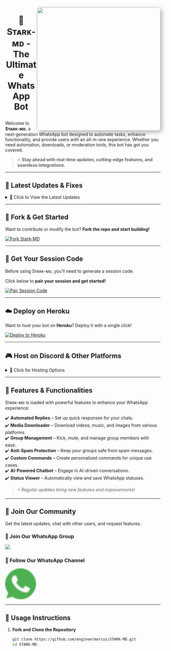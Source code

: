 <a><img height="400" width="400" style="float: right; box-shadow: 5px 5px 15px rgba(0, 0, 0, 0.3); border-radius: 10px;" src='https://imgur.com/a/A7xjowd'/></a>

# <p align="center">🚀 Sᴛᴀʀᴋ-ᴍᴅ - The Ultimate WhatsApp Bot</p>

Welcome to **Sᴛᴀʀᴋ-ᴍᴅ**, a next-generation WhatsApp bot designed to automate tasks, enhance functionality, and provide users with an all-in-one experience. Whether you need automation, downloads, or moderation tools, this bot has got you covered.  

> 🔥 **Stay ahead with real-time updates, cutting-edge features, and seamless integrations.**  

---

## 🌟 Latest Updates & Fixes  

<details>
<summary>🚀 Click to View the Latest Updates</summary>

- ✅ **All Downloaders are now fully operational!** No more broken links or failed downloads.  
- ⚡ **Optimized performance for better speed and efficiency.** Experience smooth and lag-free interactions.  
- 🛠 **Bug fixes & stability improvements** to ensure a seamless user experience.  

</details>

---

## 🍴 Fork & Get Started

Want to contribute or modify the bot? **Fork the repo and start building!**  

<a href="https://github.com/engineermarcus/STARK-MD/fork">
  <img src="https://img.shields.io/badge/FORK%20NOW-red?style=for-the-badge" alt="Fork Stark-MD">
</a>

---

## 🔑 Get Your Session Code  

Before using Sᴛᴀʀᴋ-ᴍᴅ, you'll need to generate a session code.  

Click below to **pair your session and get started!**  

<a href="https://marcusmd-l4qc.onrender.com/pair">
  <img src="https://img.shields.io/badge/Get%20Session%20Code-white?style=for-the-badge" alt="Pair Session Code">
</a>

---

## ☁️ Deploy on Heroku  

Want to host your bot on **Heroku**? Deploy it with a single click!  

[![Deploy to Heroku](https://www.herokucdn.com/deploy/button.svg)](https://dashboard.heroku.com/new?button-url=https://github.com/engineermarcus/START-MD&template=https://github.com/engineermarcus/START-MD.git)

---

## 🎮 Host on Discord & Other Platforms  

<details>
<summary>📡 Click for Hosting Options</summary>

- **Download Necessary Files**  
  <a href="https://github.com/engineermarcus/START-MD/archive/refs/heads/main.zip">
    <img src="https://img.shields.io/badge/Download%20Files-yellow?style=for-the-badge" alt="Download Stark-MD">
  </a>

- **Deploy on Cloud Hosting Services**  
  <a href="https://bot-hosting.net/?aff=1259151615210819614">
    <img src="https://img.shields.io/badge/Signup%20&%20Deploy-gold?style=for-the-badge" alt="Deploy on Bot Hosting">
  </a>

</details>

---

## 🤖 Features & Functionalities  

Sᴛᴀʀᴋ-ᴍᴅ is loaded with powerful features to enhance your WhatsApp experience:  

✔️ **Automated Replies** – Set up quick responses for your chats.  
✔️ **Media Downloader** – Download videos, music, and images from various platforms.  
✔️ **Group Management** – Kick, mute, and manage group members with ease.  
✔️ **Anti-Spam Protection** – Keep your groups safe from spam messages.  
✔️ **Custom Commands** – Create personalized commands for unique use cases.  
✔️ **AI-Powered Chatbot** – Engage in AI-driven conversations.  
✔️ **Status Viewer** – Automatically view and save WhatsApp statuses.  

> ⚡ *Regular updates bring new features and improvements!*

---

## 🔗 Join Our Community  

Get the latest updates, chat with other users, and request features.  

### **👥 Join Our WhatsApp Group**  
<a href="https://chat.whatsapp.com/D0vchSlEREW3xHrAMo5p6Y" target="_blank">
  <img src="https://img.shields.io/badge/Join%20Our%20WhatsApp%20Group-25D366?style=for-the-badge&logo=whatsapp&logoColor=white" />
</a>

### **📢 Follow Our WhatsApp Channel**  
<a href="https://whatsapp.com/channel/0029Vb9EZIl60eBdl8fIY10p">
  <img src="https://raw.githubusercontent.com/PikaBotz/My_Personal_Space/main/Images/AnyaBot_pics/Anya_v2/Whatsapp.svg" alt="WhatsApp Channel" width="100">
</a>

---

## 📜 Usage Instructions  

1. **Fork and Clone the Repository**  
   ```sh
   git clone https://github.com/engineermarcus/STARK-MD.git
   cd STARK-MD
